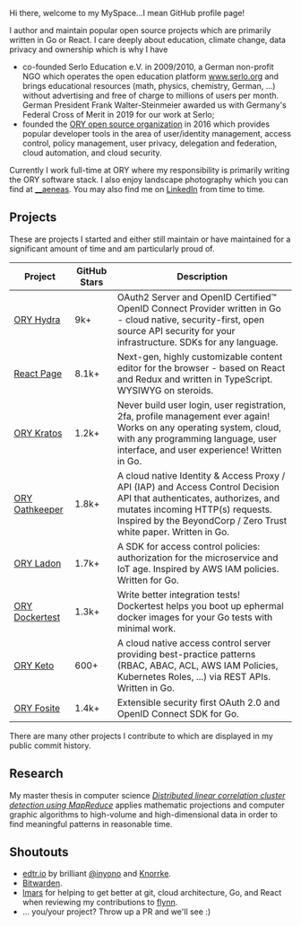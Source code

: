 Hi there, welcome to my MySpace...I mean GitHub profile page!

I author and maintain popular open source projects which are primarily written in Go or React. I care deeply about education, climate change, data privacy and ownership which is why I have

- co-founded Serlo Education e.V. in 2009/2010, a German non-profit NGO which operates the open education platform www.serlo.org and brings educational resources (math, physics, chemistry, German, ...) without advertising and free of charge to millions of users per month. German President Frank Walter-Steinmeier awarded us with Germany's Federal Cross of Merit in 2019 for our work at Serlo;
- founded the [ORY open source organization](https://github.com/ory) in 2016 which provides popular developer tools in the area of user/identity management, access control, policy management, user privacy, delegation and federation, cloud automation, and cloud security.

Currently I work full-time at ORY where my responsibility is primarily writing the ORY software stack. I also enjoy landscape photography which you can find at [__aeneas](https://www.instagram.com/__aeneas/). You may also find me on [LinkedIn](https://www.linkedin.com/in/aeneasr/) from time to time.

## Projects

These are projects I started and either still maintain or have maintained for a significant amount of time and am particularly proud of.

| Project                                                | GitHub Stars | Description                                                                                                                                                                                                                   |
|--------------------------------------------------------|--------------|-------------------------------------------------------------------------------------------------------------------------------------------------------------------------------------------------------------------------------|
| [ORY Hydra](https://github.com/ory/hydra)              | 9k+          | OAuth2 Server and OpenID Certified™ OpenID Connect Provider written in Go - cloud native, security-first, open source API security for your infrastructure. SDKs for any language.                                            |
| [React Page](https://github.com/react-page/react-page) | 8.1k+        | Next-gen, highly customizable content editor for the browser - based on React and Redux and written in TypeScript. WYSIWYG on steroids.                                                                                       |
| [ORY Kratos](https://github.com/ory/kratos)            | 1.2k+        | Never build user login, user registration, 2fa, profile management ever again! Works on any operating system, cloud, with any programming language, user interface, and user experience! Written in Go.                       |
| [ORY Oathkeeper](https://github.com/ory/oathkeeper)    | 1.8k+        | A cloud native Identity & Access Proxy / API (IAP) and Access Control Decision API that authenticates, authorizes, and mutates incoming HTTP(s) requests. Inspired by the BeyondCorp / Zero Trust white paper. Written in Go. |
| [ORY Ladon](https://github.com/ory/ladon)              | 1.7k+        | A SDK for access control policies: authorization for the microservice and IoT age. Inspired by AWS IAM policies. Written for Go.                                                                                              |
| [ORY Dockertest](https://github.com/ory/dockertest)    | 1.3k+        | Write better integration tests! Dockertest helps you boot up ephermal docker images for your Go tests with minimal work.                                                                                                      |
| [ORY Keto](https://github.com/ory/keto)                | 600+         | A cloud native access control server providing best-practice patterns (RBAC, ABAC, ACL, AWS IAM Policies, Kubernetes Roles, ...) via REST APIs. Written in Go.                                                                |
| [ORY Fosite](https://github.com/ory/fosite)            | 1.4k+        | Extensible security first OAuth 2.0 and OpenID Connect SDK for Go.                                                                                                                                                            |

There are many other projects I contribute to which are displayed in my public commit history.

## Research

My master thesis in computer science [*Distributed linear correlation cluster detection using MapReduce*](./rek18-lmu.pdf) applies mathematic projections and computer graphic algorithms to high-volume and high-dimensional data in order to find meaningful patterns in reasonable time.

## Shoutouts

- [edtr.io](https://edtr.io) by brilliant [@inyono](https://github.com/inyono) and [Knorrke](https://github.com/Knorrke). 
- [Bitwarden](https://github.com/bitwarden/).
- [lmars](https://github.com/lmars) for helping to get better at git, cloud architecture, Go, and React when reviewing my contributions to [flynn](https://github.com/flynn).
- ... you/your project? Throw up a PR and we'll see :)
